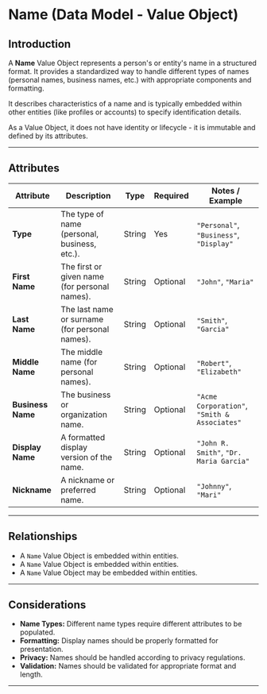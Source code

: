 # **Name** (Data Model - Value Object)

## **Introduction**

A **Name** Value Object represents a person's or entity's name in a structured format. It provides a standardized way to
handle different types of names (personal names, business names, etc.) with appropriate components and formatting.

It describes characteristics of a name and is typically embedded within other entities (like profiles or accounts) to specify
identification details.

As a Value Object, it does not have identity or lifecycle - it is immutable and defined by its attributes.

---

## **Attributes**

| Attribute         | Description                                    | Type   | Required | Notes / Example                              |
| ----------------- | ---------------------------------------------- | ------ | -------- | -------------------------------------------- |
| **Type**          | The type of name (personal, business, etc.).   | String | Yes      | `"Personal"`, `"Business"`, `"Display"`      |
| **First Name**    | The first or given name (for personal names).  | String | Optional | `"John"`, `"Maria"`                          |
| **Last Name**     | The last name or surname (for personal names). | String | Optional | `"Smith"`, `"Garcia"`                        |
| **Middle Name**   | The middle name (for personal names).          | String | Optional | `"Robert"`, `"Elizabeth"`                    |
| **Business Name** | The business or organization name.             | String | Optional | `"Acme Corporation"`, `"Smith & Associates"` |
| **Display Name**  | A formatted display version of the name.       | String | Optional | `"John R. Smith"`, `"Dr. Maria Garcia"`      |
| **Nickname**      | A nickname or preferred name.                  | String | Optional | `"Johnny"`, `"Mari"`                         |

---

## **Relationships**

- A `Name` Value Object is embedded within entities.
- A `Name` Value Object is embedded within entities.
- A `Name` Value Object may be embedded within entities.

---

## **Considerations**

- **Name Types:** Different name types require different attributes to be populated.
- **Formatting:** Display names should be properly formatted for presentation.
- **Privacy:** Names should be handled according to privacy regulations.
- **Validation:** Names should be validated for appropriate format and length.

---
